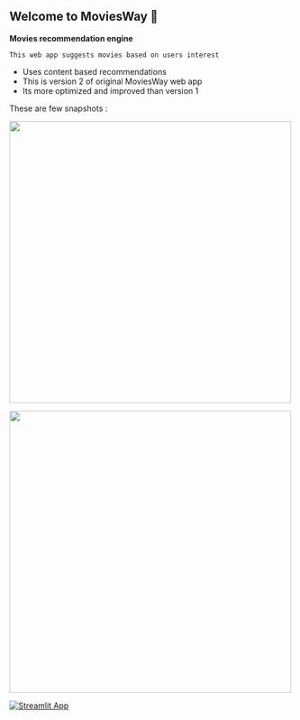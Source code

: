 ## Welcome to MoviesWay 👋
<b> Movies recommendation engine </b>

`This web app suggests movies based on users interest`

- Uses content based recommendations 
- This is version 2 of original MoviesWay web app
- Its more optimized and improved than version 1 



These are few snapshots :

<img src="https://global.discourse-cdn.com/streamlit/original/3X/9/8/98733e9444e0451be311e56cb6fced8c45eafcb0.png" width=500 href="none"></img>




<img src="https://global.discourse-cdn.com/streamlit/original/3X/e/6/e62bc4a2d2aef389a7f0b47deda6dff5e2ccbc70.jpeg" width=500 href="none"></img>


[![Streamlit App](https://static.streamlit.io/badges/streamlit_badge_black_white.svg)](https://moviesway.streamlit.app/)

